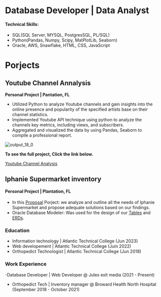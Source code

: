 # Database Developer | Data Analyst

#### Technical Skills: 
- SQL(SQL Server, MYSQL, PostgresSQL, PL/SQL)
- Python(Pandas, Numpy, Scipy, MatPlotLib, Seaborn)
- Oracle, AWS, Snawflake, HTML, CSS, JavaScript

# Porjects
## Youtube Channel Annalysis
**Personal Project | Pantation, FL**
- Utilized Python to analyze Youtube channels and gain insights into the online presence and popularity of the specified artists base on their channel statistics.
- Implemented Youtube API technique using python to analyze the channels key metrics,  including views, and subscribers.
- Aggregated and visualized the data by using Pandas, Seaborn to compile a professional report.
  
![output_18_0](https://github.com/JulesEnterprises/jules-portfolio/assets/149686001/66f45b15-e86e-4cb4-9d23-2dc10262098e)

**To see the full project, Click the link below.**

[Youtube Channel Analysis](https://github.com/JulesEnterprises/Youtube_Channel_Analysis/blob/main/youtube_demo%20(3).ipynb)


## Iphanie Supermarket inventory
#### Personal Project | Plantation, FL
- In this [Proposal](https://github.com/JulesEnterprises/jules-portfolio/blob/main/assets/_Iphanie%20Super%20Market%20Proposal.pdf) Porject: we analyze and outline all the needs of Iphanie Supermarket and propose adequate solutions based on our findings.
- Oracle Database Modeler: Was used for the design of our [Tables](https://github.com/JulesEnterprises/jules-portfolio/blob/main/assets/Table_update.png) and [ERDs](https://github.com/JulesEnterprises/jules-portfolio/blob/main/assets/ERD_update.png).

### Education
- Information technology |  Atlantic Technical College (Jun 2023)
- Web developement | Atlantic Technical College (Juin 2022)
- Orthopedict Technologist | Atlantic Technical College (Jun 2018)

### Work Experience
-Database Developer | Web Developer @ Jules exit media (2021 - Present)
- Orthopedict Tech | Inventory manager @ Broward Health North Hospital (September 2018 - October 2021)

